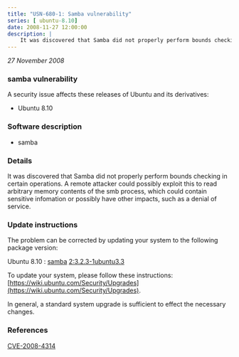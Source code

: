 ```yaml
---
title: "USN-680-1: Samba vulnerability"
series: [ ubuntu-8.10]
date: 2008-11-27 12:00:00
description: |
    It was discovered that Samba did not properly perform bounds checking in certain operations. A remote attacker could possibly exploit this to read arbitrary memory contents of the smb process, which could contain sensitive infomation or possibly have other impacts, such as a denial of service. 
--- 
```

 
 

*27 November 2008*

### samba vulnerability

A security issue affects these releases of Ubuntu and its derivatives:

* Ubuntu 8.10

### Software description

* samba 

### Details

It was discovered that Samba did not properly perform bounds checking in certain operations. A remote attacker could possibly exploit this to read arbitrary memory contents of the smb process, which could contain sensitive infomation or possibly have other impacts, such as a denial of service. 

### Update instructions

The problem can be corrected by updating your system to the following package version:

Ubuntu 8.10
 : [samba](https://launchpad.net/ubuntu/+source/samba) <span> [2:3.2.3-1ubuntu3.3](https://launchpad.net/ubuntu/+source/samba/2:3.2.3-1ubuntu3.3) </span> 

To update your system, please follow these instructions: [https://wiki.ubuntu.com/Security/Upgrades](https://wiki.ubuntu.com/Security/Upgrades).

In general, a standard system upgrade is sufficient to effect the necessary changes. 

### References

 
 [CVE-2008-4314](http://people.ubuntu.com/~ubuntu-security/cve/CVE-2008-4314)
 

